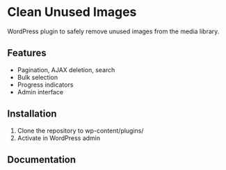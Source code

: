 # Clean Unused Images


WordPress plugin to safely remove unused images from the media library.

## Features
- Pagination, AJAX deletion, search
- Bulk selection
- Progress indicators
- Admin interface

## Installation
1. Clone the repository to wp-content/plugins/
2. Activate in WordPress admin

## Documentation
